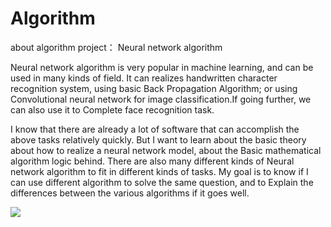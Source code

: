 # Algorithm
about algorithm project： Neural network algorithm

Neural network algorithm is very popular in machine learning, and can be used in many kinds of field.
It can realizes handwritten character recognition system, using basic Back Propagation Algorithm; or using Convolutional neural network for image classification.If going further, we can also use it to Complete face recognition task.

I know that there are already a lot of software that can accomplish the above tasks relatively quickly. But I want to learn about the basic theory about how to realize a neural network model, about the Basic mathematical algorithm logic behind. There are also many different kinds of Neural network algorithm to fit in different kinds of tasks. My goal is to know if I can use different algorithm to solve the same question, and to Explain the differences between the various algorithms if it goes well.

![](http://upload-images.jianshu.io/upload_images/2256672-c6f640c11a06ac2e.png)
